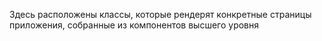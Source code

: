 Здесь расположены классы, которые рендерят конкретные
страницы приложения, собранные из компонентов
высшего уровня